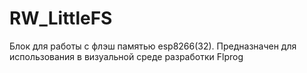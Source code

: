 # RW_LittleFS
Блок для работы с флэш памятью esp8266(32).  Предназначен для использования в визуальной среде разработки Flprog 
